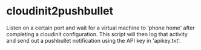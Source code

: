 cloudinit2pushbullet
====================

Listen on a certain port and wait for a virtual machine to 'phone home' after
completing a cloudinit configuration. This script will then log that activity
and send out a pushbullet notification using the API key in 'apikey.txt'.
